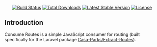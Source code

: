 <p align="center">
<a href="https://travis-ci.org/Casa-Parks/Consume-Routes"><img src="https://travis-ci.org/Casa-Parks/Consume-Routes.svg" alt="Build Status"></a>
<a href="https://www.npmjs.com/package/capa-consume-routes"><img src="https://img.shields.io/npm/dt/capa-consume-routes.svg" alt="Total Downloads"></a>
<a href="https://www.npmjs.com/package/capa-consume-routes"><img src="https://img.shields.io/npm/v/capa-consume-routes.svg" alt="Latest Stable Version"></a>
<a href="https://www.npmjs.com/package/capa-consume-routes"><img src="https://img.shields.io/github/license/Casa-Parks/Consume-Routes.svg" alt="License"></a>
</p>

## Introduction

Consume Routes is a simple JavaScript consumer for routing (built specifically for the Laravel package [Casa-Parks/Extract-Routes](https://github.com/Casa-Parks/Extract-Routes)).
